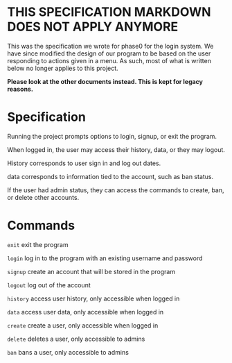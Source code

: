 # THIS SPECIFICATION MARKDOWN DOES NOT APPLY ANYMORE

This was the specification we wrote for phase0 for the login system.  We have since
modified the design of our program to be based on the user responding to
actions given in a menu.  As such, most of what is written below no longer applies
to this project.

**Please look at the other documents instead.  This is kept for legacy reasons.**

# Specification

Running the project prompts options to login, signup, or exit the program.

When logged in, the user may access their history, data, or they may logout.

History corresponds to user sign in and log out dates.

data corresponds to information tied to the account, such as ban status.

If the user had admin status, they can access the commands to create, ban, or delete other accounts.


# Commands

`exit` exit the program

`login` log in to the program with an existing username and password

`signup` create an account that will be stored in the program

`logout` log out of the account

`history` access user history, only accessible when logged in

`data` access user data, only accessible when logged in

`create` create a user, only accessible when logged in

`delete` deletes a user, only accessible to admins

`ban` bans a user, only accessible to admins
